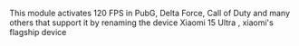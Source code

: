This module activates 120 FPS in PubG, Delta Force, Call of Duty and many others that support it by renaming the device Xiaomi 15 Ultra , xiaomi's flagship device
